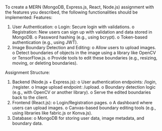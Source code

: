 To create a MERN (MongoDB, Express.js, React, Node.js) assignment with the features you
described, the following functionalities should be implemented:
Features:
1. User Authentication:
o Login: Secure login with validations.
o Registration: New users can sign up with validation and data stored in
MongoDB.
o Password hashing (e.g., using bcrypt).
o Token-based authentication (e.g., using JWT).
2. Image Boundary Detection and Editing:
o Allow users to upload images.
o Detect boundaries of objects in the image using a library like OpenCV or
TensorFlow.js.
o Provide tools to edit these boundaries (e.g., resizing, moving, or deleting
boundaries).

Assignment Structure:
1. Backend (Node.js + Express.js):
o User authentication endpoints: /login, /register.
o Image upload endpoint: /upload.
o Boundary detection logic (e.g., with OpenCV or another library).
o Serve the edited boundaries back to the client.
2. Frontend (React.js):
o Login/Registration pages.
o A dashboard where users can upload images.
o Canvas-based boundary editing tools (e.g., using libraries like fabric.js or
Konva.js).
3. Database:
o MongoDB for storing user data, image metadata, and boundary data. 
